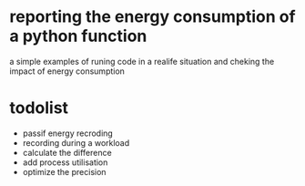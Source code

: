 # reporting the energy consumption of a python function 

a simple examples of runing code in a realife situation and cheking the impact of energy consumption 

# todolist 
- passif energy recroding 
- recording during a workload 
- calculate the difference 
- add process utilisation 
- optimize the precision 